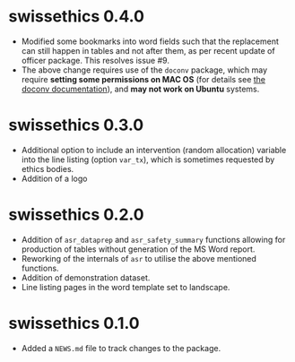 # swissethics 0.4.0

* Modified some bookmarks into word fields such that the replacement can still happen in tables and not after them, as per recent update of officer package. This resolves issue #9.
* The above change requires use of the `doconv` package, which may require **setting some permissions on MAC OS** (for details see [the doconv documentation](https://github.com/ardata-fr/doconv)), and **may not work on Ubuntu** systems.

# swissethics 0.3.0

* Additional option to include an intervention (random allocation) variable into the line listing (option `var_tx`), which is sometimes requested by ethics bodies.
* Addition of a logo

# swissethics 0.2.0

* Addition of `asr_dataprep` and `asr_safety_summary` functions allowing for production of tables without generation of the MS Word report.
* Reworking of the internals of `asr` to utilise the above mentioned functions.
* Addition of demonstration dataset.
* Line listing pages in the word template set to landscape.

# swissethics 0.1.0

* Added a `NEWS.md` file to track changes to the package.
